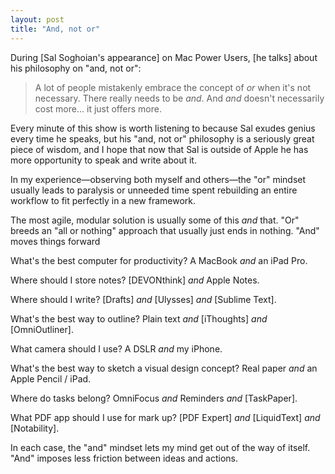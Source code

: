 ```yaml
---
layout: post
title: "And, not or"
---
```


During [Sal Soghoian's appearance] on Mac Power Users, [he talks] about his philosophy on "and, not or":

> A lot of people mistakenly embrace the concept of *or* when it's not necessary. There really needs to be *and*. And *and* doesn't necessarily cost more... it just offers more. 

Every minute of this show is worth listening to because Sal exudes genius every time he speaks, but his "and, not or" philosophy is a seriously great piece of wisdom, and I hope that now that Sal is outside of Apple he has more opportunity to speak and write about it.  

In my experience—observing both myself and others—the "or" mindset usually leads to paralysis or unneeded time spent rebuilding an entire workflow to fit perfectly in a new framework. 

The most agile, modular solution is usually some of this *and* that. "Or" breeds an "all or nothing" approach that usually just ends in nothing. "And" moves things forward

What's the best computer for productivity? A MacBook *and* an iPad Pro.

Where should I store notes?  [DEVONthink] *and* Apple Notes. 

Where should I write? [Drafts] *and* [Ulysses] *and* [Sublime Text]. 

What's the best way to outline? Plain text *and* [iThoughts] *and* [OmniOutliner].

What camera should I use? A DSLR *and* my iPhone. 

What's the best way to sketch a visual design concept? Real paper *and* an Apple Pencil / iPad. 

Where do tasks belong? OmniFocus *and* Reminders *and* [TaskPaper]. 

What PDF app should I use for mark up? [PDF Expert] *and* [LiquidText] *and* [Notability]. 

In each case, the "and" mindset lets my mind get out of the way of itself. "And" imposes less friction between ideas and actions. 
